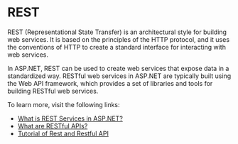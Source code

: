 # REST

REST (Representational State Transfer) is an architectural style for building web services. It is based on the principles of the HTTP protocol, and it uses the conventions of HTTP to create a standard interface for interacting with web services.

In ASP.NET, REST can be used to create web services that expose data in a standardized way. RESTful web services in ASP.NET are typically built using the Web API framework, which provides a set of libraries and tools for building RESTful web services.

To learn more, visit the following links:

- [What is REST Services in ASP.NET?](http://www.codedigest.com/quick-start/16/what-is-rest-services-how-to-create-rest-services-in-aspnet)
- [What are RESTful APIs?](https://www.pragimtech.com/blog/blazor/what-are-restful-apis/)
- [Tutorial of Rest and Restful API](https://www.youtube.com/watch?v=4r1CIUs5s2I)